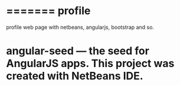 =======
profile
=======
profile web page with netbeans, angularjs, bootstrap and so.

# angular-seed — the seed for AngularJS apps. This project was created with NetBeans IDE.


 